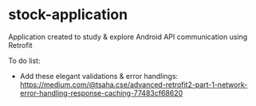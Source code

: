 # stock-application
 Application created to study & explore Android API communication using Retrofit
 
 To do list:
 - Add these elegant validations & error handlings: https://medium.com/@tsaha.cse/advanced-retrofit2-part-1-network-error-handling-response-caching-77483cf68620
